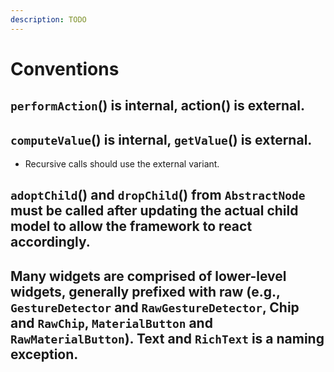 ```yaml
---
description: TODO
---
```


# Conventions


## `performAction`\(\) is internal, action\(\) is external.


## `computeValue`\(\) is internal, `getValue`\(\) is external.

* Recursive calls should use the external variant.

## `adoptChild`\(\) and `dropChild`\(\) from `AbstractNode` must be called after updating the actual child model to allow the framework to react accordingly.


## Many widgets are comprised of lower-level widgets, generally prefixed with raw \(e.g., `GestureDetector` and `RawGestureDetector`, Chip and `RawChip`, `MaterialButton` and `RawMaterialButton`\). Text and `RichText` is a naming exception.


